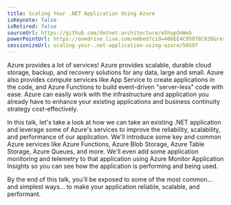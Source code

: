 ```yaml
---
title: Scaling Your .NET Application Using Azure
isKeynote: false
isRetired: false
sourceUrl: https://github.com/dotnet-architecture/eShopOnWeb
powerPointUrl: https://onedrive.live.com/embed?cid=406EE4C95978C038&resid=406EE4C95978C038%2176454&authkey=AAqLcJWjNZk5tns&em=2
sessionizeUrl: scaling-your-.net-application-using-azure/50597
---
```

Azure provides a lot of services! Azure provides scalable, durable cloud storage, backup, and recovery solutions for any data, large and small. Azure also provides compute services like App Service to create applications in the code, and Azure Functions to build event-driven "server-less" code with ease. Azure can easily work with the infrastructure and application you already have to enhance your existing applications and business continuity strategy cost-effectively.

In this talk, let's take a look at how we can take an existing .NET application and leverage some of Azure's services to improve the reliability, scalability, and performance of our application.  We'll introduce some key and common Azure services like Azure Functions, Azure Blob Storage, Azure Table Storage, Azure Queues, and more. We'll even add some application monitoring and telemetry to that application using Azure Monitor Application Insights so you can see how the application is performing and being used.

By the end of this talk, you'll be exposed to some of the most common... and simplest ways... to make your application reliable, scalable, and performant.
